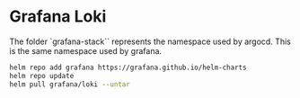 # Grafana Loki

The folder `grafana-stack`` represents the namespace used by argocd. This is the same namespace used by grafana.

```bash
helm repo add grafana https://grafana.github.io/helm-charts
helm repo update
helm pull grafana/loki --untar
```
